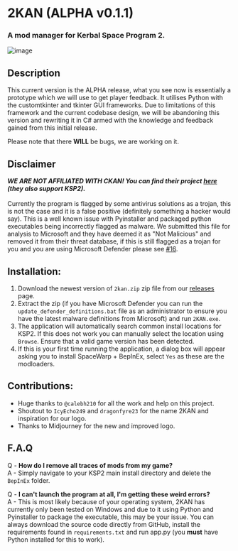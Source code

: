 
# 2KAN (ALPHA v0.1.1)
### A mod manager for Kerbal Space Program 2.

![image](https://user-images.githubusercontent.com/1657477/227747846-a4f82578-c7db-4e06-9a46-d980a2b7e80c.png)

## Description
This current version is the ALPHA release, what you see now is essentially a prototype which we will use to get player feedback. It utilises Python with the customtkinter and tkinter GUI frameworks. Due to limitations of this framework and the current codebase design, we will be abandoning this version and rewriting it in C# armed with the knowledge and feedback gained from this initial release.

Please note that there **WILL** be bugs, we are working on it.

## Disclaimer
***WE ARE NOT AFFILIATED WITH CKAN! You can find their project [here](https://github.com/KSP-CKAN/CKAN) (they also support KSP2).***
<br>
<br>
Currently the program is flagged by some antivirus solutions as a trojan, this is not the case and it is a false positive (definitely something a hacker would say). This is a well known issue with Pyinstaller and packaged python executables being incorrectly flagged as malware. We submitted this file for analysis to Microsoft and they have deemed it as "Not Malicious" and removed it from their threat database, if this is still flagged as a trojan for you and you are using Microsoft Defender please see [#16](https://github.com/Loki-Lokster/2KAN/issues/16).


## Installation:
1. Download the newest version of `2kan.zip` zip file from our [releases](https://github.com/Loki-Lokster/2KAN/releases) page.
2. Extract the zip (if you have Microsoft Defender you can run the `update_defender_definitions.bat` file as an administrator to ensure you have the latest malware definitions from Microsoft) and run `2KAN.exe`.
3. The application will automatically search common install locations for KSP2. If this does not work you can manually select the location using `Browse`. Ensure that a valid game version has been detected.
4. If this is your first time running the application, a dialog box will appear asking you to install SpaceWarp + BepInEx, select `Yes` as these are the modloaders.


## Contributions:
- Huge thanks to `@calebh210` for all the work and help on this project. 
- Shoutout to `IcyEcho249` and `dragonfyre23` for the name 2KAN and inspiration for our logo.
- Thanks to Midjourney for the new and improved logo.


## F.A.Q
Q - **How do I remove all traces of mods from my game?**
<br>
A - Simply navigate to your KSP2 main install directory and delete the `BepInEx` folder.


Q - **I can't launch the program at all, I'm getting these weird errors?**
<br>
A - This is most likely because of your operating system, 2KAN has currently only been tested on Windows and due to it using Python and Pyinstaller to package the executable, this may be your issue. You can always download the source code directly from GitHub, install the requirements found in `requirements.txt` and run app.py (you **must** have Python installed for this to work).
